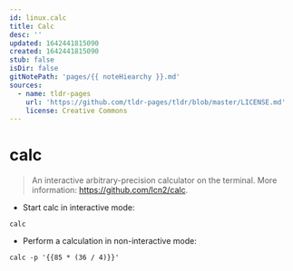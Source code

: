 ```yaml
---
id: linux.calc
title: Calc
desc: ''
updated: 1642441815090
created: 1642441815090
stub: false
isDir: false
gitNotePath: 'pages/{{ noteHiearchy }}.md'
sources:
  - name: tldr-pages
    url: 'https://github.com/tldr-pages/tldr/blob/master/LICENSE.md'
    license: Creative Commons
---
```

# calc

> An interactive arbitrary-precision calculator on the terminal.
> More information: <https://github.com/lcn2/calc>.

- Start calc in interactive mode:

`calc`

- Perform a calculation in non-interactive mode:

`calc -p '{{85 * (36 / 4)}}'`

